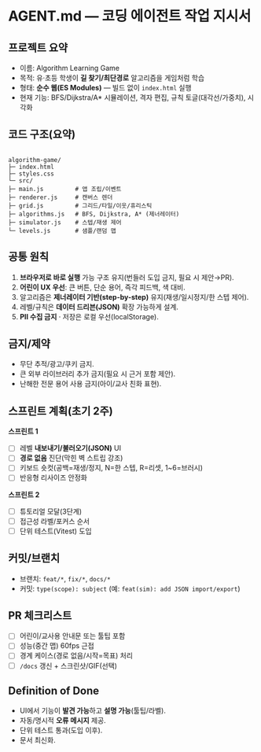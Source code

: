 # AGENT.md — 코딩 에이전트 작업 지시서

## 프로젝트 요약
- 이름: Algorithm Learning Game
- 목적: 유·초등 학생이 **길 찾기/최단경로** 알고리즘을 게임처럼 학습
- 형태: **순수 웹(ES Modules)** — 빌드 없이 `index.html` 실행
- 현재 기능: BFS/Dijkstra/A* 시뮬레이션, 격자 편집, 규칙 토글(대각선/가중치), 시각화

## 코드 구조(요약)
```

algorithm-game/
├─ index.html
├─ styles.css
└─ src/
├─ main.js         # 앱 조립/이벤트
├─ renderer.js     # 캔버스 렌더
├─ grid.js         # 그리드/타일/이웃/휴리스틱
├─ algorithms.js   # BFS, Dijkstra, A* (제너레이터)
├─ simulator.js    # 스텝/재생 제어
└─ levels.js       # 샘플/랜덤 맵

```

## 공통 원칙
1. **브라우저로 바로 실행** 가능 구조 유지(번들러 도입 금지, 필요 시 제안→PR).
2. **어린이 UX 우선**: 큰 버튼, 단순 용어, 즉각 피드백, 색 대비.
3. 알고리즘은 **제너레이터 기반(step-by-step)** 유지(재생/일시정지/한 스텝 제어).
4. 레벨/규칙은 **데이터 드리븐(JSON)** 확장 가능하게 설계.
5. **PII 수집 금지** · 저장은 로컬 우선(localStorage).

## 금지/제약
- 무단 추적/광고/쿠키 금지.
- 큰 외부 라이브러리 추가 금지(필요 시 근거 포함 제안).
- 난해한 전문 용어 사용 금지(아이/교사 친화 표현).

## 스프린트 계획(초기 2주)
**스프린트 1**
- [ ] 레벨 **내보내기/불러오기(JSON)** UI
- [ ] **경로 없음** 진단(막힌 벽 스트립 강조)
- [ ] 키보드 숏컷(공백=재생/정지, N=한 스텝, R=리셋, 1~6=브러시)
- [ ] 반응형 리사이즈 안정화

**스프린트 2**
- [ ] 튜토리얼 모달(3단계)
- [ ] 접근성 라벨/포커스 순서
- [ ] 단위 테스트(Vitest) 도입

## 커밋/브랜치
- 브랜치: `feat/*`, `fix/*`, `docs/*`
- 커밋: `type(scope): subject` (예: `feat(sim): add JSON import/export`)

## PR 체크리스트
- [ ] 어린이/교사용 안내문 또는 툴팁 포함
- [ ] 성능(중간 맵) 60fps 근접
- [ ] 경계 케이스(경로 없음/시작=목표) 처리
- [ ] `/docs` 갱신 + 스크린샷/GIF(선택)

## Definition of Done
- UI에서 기능이 **발견 가능**하고 **설명 가능**(툴팁/라벨).
- 자동/명시적 **오류 메시지** 제공.
- 단위 테스트 통과(도입 이후).
- 문서 최신화.
